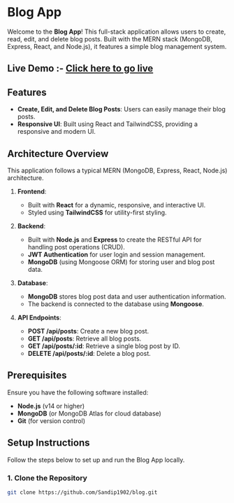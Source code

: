 # Blog App

Welcome to the **Blog App**! This full-stack application allows users to create, read, edit, and delete blog posts. Built with the MERN stack (MongoDB, Express, React, and Node.js), it features  a simple blog management system.

## Live Demo :- [Click here to go live](https://blog-budi.onrender.com/)

## Features

- **Create, Edit, and Delete Blog Posts**: Users can easily manage their blog posts.
- **Responsive UI**: Built using React and TailwindCSS, providing a responsive and modern UI.

## Architecture Overview

This application follows a typical MERN (MongoDB, Express, React, Node.js) architecture.

1. **Frontend**: 
   - Built with **React** for a dynamic, responsive, and interactive UI.
   - Styled using **TailwindCSS** for utility-first styling.
 
2. **Backend**:
   - Built with **Node.js** and **Express** to create the RESTful API for handling post operations (CRUD).
   - **JWT Authentication** for user login and session management.
   - **MongoDB** (using Mongoose ORM) for storing user and blog post data.

3. **Database**:
   - **MongoDB** stores blog post data and user authentication information.
   - The backend is connected to the database using **Mongoose**.

4. **API Endpoints**:
   - **POST /api/posts**: Create a new blog post.
   - **GET /api/posts**: Retrieve all blog posts.
   - **GET /api/posts/:id**: Retrieve a single blog post by ID.
   - **DELETE /api/posts/:id**: Delete a blog post.

## Prerequisites

Ensure you have the following software installed:

- **Node.js** (v14 or higher)
- **MongoDB** (or MongoDB Atlas for cloud database)
- **Git** (for version control)

## Setup Instructions

Follow the steps below to set up and run the Blog App locally.

### 1. Clone the Repository

```bash
git clone https://github.com/Sandip1902/blog.git

